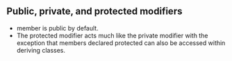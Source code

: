 ## Public, private, and protected modifiers
- member is public by default.
- The protected modifier acts much like the private modifier with the exception that members declared protected can also be accessed within deriving classes. 